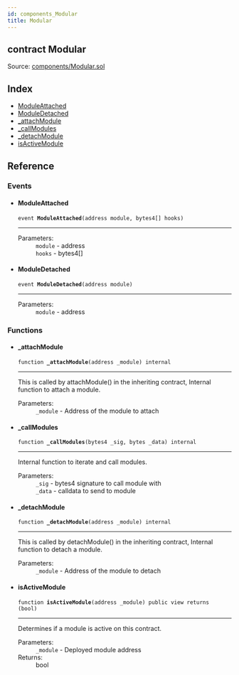 ```yaml
---
id: components_Modular
title: Modular
---
```


<div class="contract-doc"><div class="contract"><h2 class="contract-header"><span class="contract-kind">contract</span> Modular</h2><div class="source">Source: <a href="git+https://github.com/SFT-Protocol/security-token/blob/v0.11.2/contracts/components/Modular.sol" target="_blank">components/Modular.sol</a></div></div><div class="index"><h2>Index</h2><ul><li><a href="components_Modular.html#ModuleAttached">ModuleAttached</a></li><li><a href="components_Modular.html#ModuleDetached">ModuleDetached</a></li><li><a href="components_Modular.html#_attachModule">_attachModule</a></li><li><a href="components_Modular.html#_callModules">_callModules</a></li><li><a href="components_Modular.html#_detachModule">_detachModule</a></li><li><a href="components_Modular.html#isActiveModule">isActiveModule</a></li></ul></div><div class="reference"><h2>Reference</h2><div class="events"><h3>Events</h3><ul><li><div class="item event"><span id="ModuleAttached" class="anchor-marker"></span><h4 class="name">ModuleAttached</h4><div class="body"><code class="signature">event <strong>ModuleAttached</strong><span>(address module, bytes4[] hooks) </span></code><hr/><dl><dt><span class="label-parameters">Parameters:</span></dt><dd><div><code>module</code> - address</div><div><code>hooks</code> - bytes4[]</div></dd></dl></div></div></li><li><div class="item event"><span id="ModuleDetached" class="anchor-marker"></span><h4 class="name">ModuleDetached</h4><div class="body"><code class="signature">event <strong>ModuleDetached</strong><span>(address module) </span></code><hr/><dl><dt><span class="label-parameters">Parameters:</span></dt><dd><div><code>module</code> - address</div></dd></dl></div></div></li></ul></div><div class="functions"><h3>Functions</h3><ul><li><div class="item function"><span id="_attachModule" class="anchor-marker"></span><h4 class="name">_attachModule</h4><div class="body"><code class="signature">function <strong>_attachModule</strong><span>(address _module) </span><span>internal </span></code><hr/><div class="description"><p>This is called by attachModule() in the inheriting contract, Internal function to attach a module.</p></div><dl><dt><span class="label-parameters">Parameters:</span></dt><dd><div><code>_module</code> - Address of the module to attach</div></dd></dl></div></div></li><li><div class="item function"><span id="_callModules" class="anchor-marker"></span><h4 class="name">_callModules</h4><div class="body"><code class="signature">function <strong>_callModules</strong><span>(bytes4 _sig, bytes _data) </span><span>internal </span></code><hr/><div class="description"><p>Internal function to iterate and call modules.</p></div><dl><dt><span class="label-parameters">Parameters:</span></dt><dd><div><code>_sig</code> - bytes4 signature to call module with</div><div><code>_data</code> - calldata to send to module</div></dd></dl></div></div></li><li><div class="item function"><span id="_detachModule" class="anchor-marker"></span><h4 class="name">_detachModule</h4><div class="body"><code class="signature">function <strong>_detachModule</strong><span>(address _module) </span><span>internal </span></code><hr/><div class="description"><p>This is called by detachModule() in the inheriting contract, Internal function to detach a module.</p></div><dl><dt><span class="label-parameters">Parameters:</span></dt><dd><div><code>_module</code> - Address of the module to detach</div></dd></dl></div></div></li><li><div class="item function"><span id="isActiveModule" class="anchor-marker"></span><h4 class="name">isActiveModule</h4><div class="body"><code class="signature">function <strong>isActiveModule</strong><span>(address _module) </span><span>public </span><span>view </span><span>returns  (bool) </span></code><hr/><div class="description"><p>Determines if a module is active on this contract.</p></div><dl><dt><span class="label-parameters">Parameters:</span></dt><dd><div><code>_module</code> - Deployed module address</div></dd><dt><span class="label-return">Returns:</span></dt><dd>bool</dd></dl></div></div></li></ul></div></div></div>
